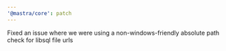 ```yaml
---
'@mastra/core': patch
---
```


Fixed an issue where we were using a non-windows-friendly absolute path check for libsql file urls
